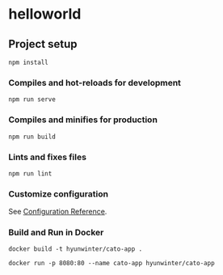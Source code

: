 # helloworld

## Project setup
```
npm install
```

### Compiles and hot-reloads for development
```
npm run serve
```

### Compiles and minifies for production
```
npm run build
```

### Lints and fixes files
```
npm run lint
```

### Customize configuration
See [Configuration Reference](https://cli.vuejs.org/config/).

### Build and Run in Docker
```
docker build -t hyunwinter/cato-app .
```
```
docker run -p 8080:80 --name cato-app hyunwinter/cato-app
```